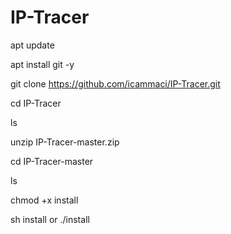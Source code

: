 # IP-Tracer

apt update

apt install git -y

git clone https://github.com/icammaci/IP-Tracer.git

cd IP-Tracer

ls

unzip IP-Tracer-master.zip

cd IP-Tracer-master

ls

chmod +x install

sh install or ./install
